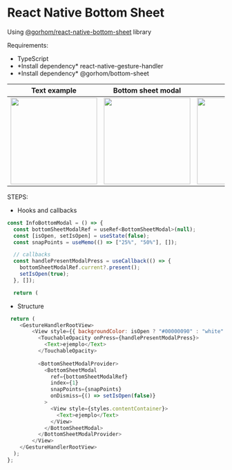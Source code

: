 # React Native Bottom Sheet

Using <a href="https://gorhom.github.io/react-native-bottom-sheet/">@gorhom/react-native-bottom-sheet</a> library

Requirements:
<ul>
  <li>TypeScript</li>
  <li>*Install dependency* react-native-gesture-handler</li>
  <li>*Install dependency* @gorhom/bottom-sheet</li>
</ul>

|     Text example     |    Bottom sheet modal  |        Demo              |
|:--------------------:|:----------------------:|:------------------------:|
|<img src="https://github-images-jusav.s3.eu-central-1.amazonaws.com/bottomsheetmodal.jpg" width="200" />| <img src="https://github-images-jusav.s3.eu-central-1.amazonaws.com/bottomsheetmodal2.jpg" width="200"/>|<img src="https://github-images-jusav.s3.eu-central-1.amazonaws.com/bottomsheetmodal3.gif" width="200"/>|

STEPS:

- Hooks and callbacks

```js
const InfoBottomModal = () => {
  const bottomSheetModalRef = useRef<BottomSheetModal>(null);
  const [isOpen, setIsOpen] = useState(false);
  const snapPoints = useMemo(() => ["25%", "50%"], []);

  // callbacks
  const handlePresentModalPress = useCallback(() => {
    bottomSheetModalRef.current?.present();
    setIsOpen(true);
  }, []);

  return ( 
```
  
- Structure
```js
 return (
    <GestureHandlerRootView>
        <View style={{ backgroundColor: isOpen ? "#00000090" : "white" }}>
          <TouchableOpacity onPress={handlePresentModalPress}>
            <Text>ejemplo</Text>
          </TouchableOpacity>
        
          <BottomSheetModalProvider>
            <BottomSheetModal
              ref={bottomSheetModalRef}
              index={1}
              snapPoints={snapPoints}
              onDismiss={() => setIsOpen(false)}
            >
              <View style={styles.contentContainer}>
                <Text>ejemplo</Text>
              </View>
            </BottomSheetModal>
          </BottomSheetModalProvider>
        </View>
    </GestureHandlerRootView>
  );
};
```

